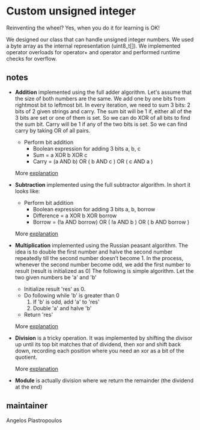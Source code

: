 # Custom unsigned integer

Reinventing the wheel? Yes, when you do it for learning is OK!

We designed our class that can handle unsigned integer numbers. 
We used a byte array as the internal representation (uint8_t[]). 
We implemented operator overloads for operator+ and operator and performed runtime checks for overflow.


## notes

- **Addition** implemented using the full adder algorithm. Let's assume that the size of both numbers are the same. 
 We add one by one bits from rightmost bit to leftmost bit. 
 In every iteration, we need to sum 3 bits: 2 bits of 2 given strings and carry. 
 The sum bit will be 1 if, either all of the 3 bits are set or one of them is set. 
 So we can do XOR of all bits to find the sum bit. Carry will be 1 if any of the two bits is set. 
 So we can find carry by taking OR of all pairs. 

    - Perform bit addition
        - Boolean expression for adding 3 bits a, b, c
        - Sum = a XOR b XOR c
        - Carry = (a AND b) OR ( b AND c ) OR ( c AND a )

    More [explanation](https://www.geeksforgeeks.org/add-two-bit-strings/)
    
- **Subtraction** implemented using the full subtractor algorithm. In short it looks like:
    
    - Perform bit addition
        - Boolean expression for adding 3 bits a, b, borrow
        - Difference = a XOR b XOR borrow
        - Borrow = (!a AND borrow) OR ( !a AND b ) OR ( b AND borrow )
    
    More [explanation](https://en.wikipedia.org/wiki/Subtractor)

- **Multiplication** implemented using the Russian peasant algorithm. 
The idea is to double the first number and halve the second number repeatedly till the second number doesn’t become 1. 
In the process, whenever the second number become odd, we add the first number to result (result is initialized as 0)
The following is simple algorithm.
Let the two given numbers be 'a' and 'b'
    - Initialize result 'res' as 0.
    - Do following while 'b' is greater than 0
        1. If 'b' is odd, add 'a' to 'res'
        2. Double 'a' and halve 'b'
    - Return 'res'
    
    More [explanation](https://www.geeksforgeeks.org/russian-peasant-multiply-two-numbers-using-bitwise-operators/) 

- **Division** is a tricky operation. It was implemented by shifting the divisor up until its top bit matches that of dividend, 
then xor and shift back down, recording each position where you need an xor as a bit of the quotient.

    More [explanation](https://stackoverflow.com/questions/31090578/how-can-i-divide-bitsets) 

- **Module** is actually division where we return the remainder (the dividend at the end)


## maintainer
Angelos Plastropoulos